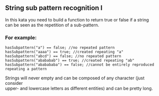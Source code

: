 ## String sub pattern recognition I

In this kata you need to build a function to return true or false if a string  
can be seen as the repetition of a sub-pattern.  

### For example:
    
    hasSubpattern("a") == false; //no repeated pattern
    hasSubpattern("aaaa") == true; //created repeating "a"
    hasSubpattern("abcd") == false; //no repeated pattern
    hasSubpattern("abababab") == true; //created repeating "ab"
    hasSubpattern("ababababa") == false; //cannot be entirely reproduced  
    repeating a pattern

Strings will never empty and can be composed of any character (just consider  
upper- and lowercase letters as different entities) and can be pretty long.